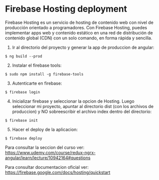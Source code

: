 # Firebase Hosting deployment

Firebase Hosting es un servicio de hosting de contenido web con nivel de producción orientado a programadores. Con Firebase Hosting, puedes implementar apps web y contenido estático en una red de distribución de contenido global (CDN) con un solo comando, en forma rápida y sencilla.

1. Ir al directorio del proyecto y generar la app de produccion de angular:

```
$ ng build --prod
```

2. Instalar el firebase tools:

```
$ sudo npm install -g firebase-tools
```

3. Autenticarte en firebase:

```
$ firebase login
```

4. Inicializar firebase y seleccionar la opcion de Hosting. Luego seleccionar mi proyecto, apuntar al directorio dist (con los archivos de produccion) y NO sobreescribir el archivo index dentro del directorio:

```
$ firebase init
```

5. Hacer el deploy de la aplicacion:

```
$ firebase deploy
```

Para consultar la seccion del curso ver: https://www.udemy.com/course/redux-ngrx-angular/learn/lecture/10942164#questions

Para consultar documentacion oficial ver: https://firebase.google.com/docs/hosting/quickstart
